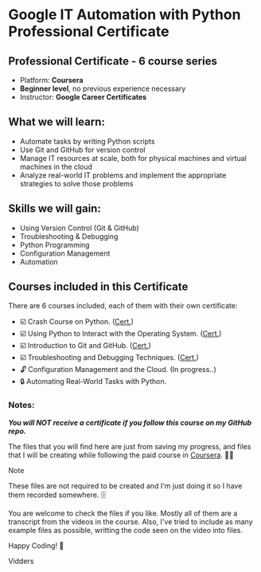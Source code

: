 # Google IT Automation with Python Professional Certificate

## Professional Certificate - 6 course series
- Platform: **Coursera**
- **Beginner level**, no previous experience necessary
- Instructor: **Google Career Certificates**

## What we will learn:
- Automate tasks by writing Python scripts
- Use Git and GitHub for version control
- Manage IT resources at scale, both for physical machines and virtual machines in the cloud 
- Analyze real-world IT problems and implement the appropriate strategies to solve those problems


## Skills we will gain:
- Using Version Control (Git & GitHub)
- Troubleshooting & Debugging
- Python Programming
- Configuration Management
- Automation


## Courses included in this Certificate 
There are 6 courses included, each of them with their own certificate:
- :ballot_box_with_check: Crash Course on Python.  ([Cert.](https://coursera.org/verify/PSLM4Y9NGPUT))
- :ballot_box_with_check: Using Python to Interact with the Operating System.  ([Cert.](https://coursera.org/verify/7ZT3HXJFJF5F))
- :ballot_box_with_check: Introduction to Git and GitHub.  ([Cert.](https://coursera.org/verify/99D85T5J4EZP))
- :ballot_box_with_check: Troubleshooting and Debugging Techniques. ([Cert.](https://coursera.org/verify/B2JC9QJ35B6W))
- :unlock: Configuration Management and the Cloud. (In progress..)
- :lock: Automating Real-World Tasks with Python.

### Notes:
**_You will NOT receive a certificate if you follow this course on my GitHub repo._**

The files that you will find here are just from saving my progress, and files that I will be creating while following the paid course in [Coursera](https://www.coursera.org/professional-certificates/google-it-automation). :man_technologist:

> [!NOTE]
> These files are not required to be created and I'm just doing it so I have them recorded somewhere. :file_cabinet:

You are welcome to check the files if you like. Mostly all of them are a transcript from the videos in the course. Also, I've tried to include as many example files as possible, writting the code seen on the video into files.

Happy Coding! :tada:

Vidders
